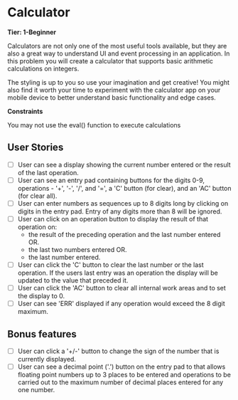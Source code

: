 # Calculator

**Tier: 1-Beginner**

Calculators are not only one of the most useful tools available, but they are also a great way to understand UI and event processing in an application. In this problem you will create a calculator that supports basic arithmetic calculations on integers.

The styling is up to you so use your imagination and get creative! You might also find it worth your time to experiment with the calculator app on your mobile device to better understand basic functionality and edge cases.

**Constraints**

You may not use the eval() function to execute calculations


## User Stories

- [ ] User can see a display showing the current number entered or the result of the last operation.
- [ ] User can see an entry pad containing buttons for the digits 0-9, operations - '+', '-', '/', and '=', a 
'C' button (for clear), and an 'AC' button (for clear all).
- [ ] User can enter numbers as sequences up to 8 digits long by clicking on digits in the entry pad. Entry of any digits more than 8 will be ignored.
- [ ] User can click on an operation button to display the result of that operation on:
  - the result of the preceding operation and the last number entered OR.
  - the last two numbers entered OR.
  - the last number entered.
- [ ] User can click the 'C' button to clear the last number or the last operation. If the users last entry was an operation the display will be updated to the value that preceded it.
- [ ] User can click the 'AC' button to clear all internal work areas and to set the display to 0.
- [ ] User can see 'ERR' displayed if any operation would exceed the 8 digit maximum.

## Bonus features

- [ ] User can click a '+/-' button to change the sign of the number that is currently displayed.
- [ ] User can see a decimal point ('.') button on the entry pad to that allows floating point numbers up to 3 places to be entered and operations to be carried out to the maximum number of decimal places entered for any one number.